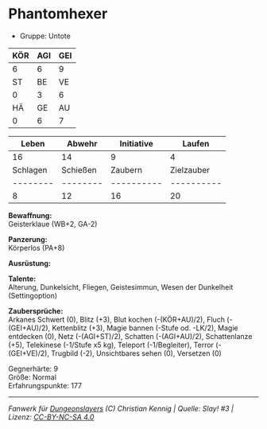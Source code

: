 # Phantomhexer  
- Gruppe: Untote  

| KÖR | AGI | GEI |  
| --- | --- | --- |  
| 6   | 6   | 9   |
| ST  | BE  | VE  |  
| 0   | 3   | 6   |
| HÄ  | GE  | AU  |  
| 0   | 6   | 7   |


| Leben    | Abwehr   | Initiative | Laufen     |
| -------- | -------- | ---------- | ---------- |
| 16       | 14       | 9          | 4          |
| Schlagen | Schießen | Zaubern    | Zielzauber |
| -------- | -------- | ---------- | ---------- |
| 8        | 12       | 16         | 20         |

**Bewaffnung:**  
Geisterklaue (WB+2, GA-2)

**Panzerung:**  
Körperlos (PA+8)

**Ausrüstung:**  


**Talente:**  
Alterung, Dunkelsicht, Fliegen, Geistesimmun, Wesen der Dunkelheit (Settingoption)

**Zaubersprüche:**  
Arkanes Schwert (0), Blitz (+3), Blut kochen (-(KÖR+AU)/2), Fluch (-(GEI+AU)/2), Kettenblitz (+3), Magie bannen (-Stufe od. -LK/2), Magie entdecken (0), Netz (-(AGI+ST)/2), Schatten (-(AGI+AU)/2), Schattenlanze (+5), Telekinese (-1/Stufe x5 kg), Teleport (-1/Begleiter), Terror (-(GEI+VE)/2), Trugbild (-2), Unsichtbares sehen (0), Versetzen (0)

Gegnerhärte: 9  
Größe: Normal  
Erfahrungspunkte: 177  



___
*Fanwerk für [Dungeonslayers](https://www.dungeonslayers.net/) (C) Christian Kennig | Quelle: Slay! #3 | Lizenz: [CC-BY-NC-SA 4.0](https://creativecommons.org/licenses/by-nc-sa/4.0/deed.de)*